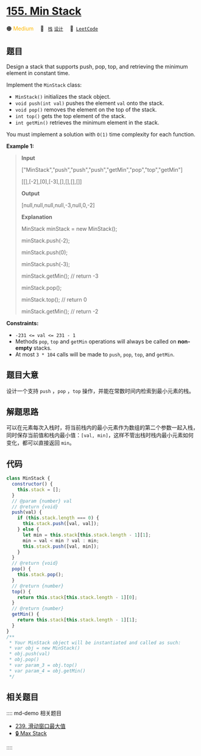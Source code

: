 # [155. Min Stack](https://leetcode.com/problems/min-stack/)

🟠 <font color=#ffb800>Medium</font>&emsp; 🔖&ensp; [`栈`](/leetcode/outline/tag/stack.md) [`设计`](/leetcode/outline/tag/design.md)&emsp; 🔗&ensp;[`LeetCode`](https://leetcode.com/problems/min-stack/)

## 题目

Design a stack that supports push, pop, top, and retrieving the minimum
element in constant time.

Implement the `MinStack` class:

- `MinStack()` initializes the stack object.
- `void push(int val)` pushes the element `val` onto the stack.
- `void pop()` removes the element on the top of the stack.
- `int top()` gets the top element of the stack.
- `int getMin()` retrieves the minimum element in the stack.

You must implement a solution with `O(1)` time complexity for each function.

**Example 1:**

> **Input**
>
> ["MinStack","push","push","push","getMin","pop","top","getMin"]
>
> [[],[-2],[0],[-3],[],[],[],[]]
>
> **Output**
>
> [null,null,null,null,-3,null,0,-2]
>
> **Explanation**
>
> MinStack minStack = new MinStack();
>
> minStack.push(-2);
>
> minStack.push(0);
>
> minStack.push(-3);
>
> minStack.getMin(); // return -3
>
> minStack.pop();
>
> minStack.top(); // return 0
>
> minStack.getMin(); // return -2

**Constraints:**

- `-231 <= val <= 231 - 1`
- Methods `pop`, `top` and `getMin` operations will always be called on **non-empty** stacks.
- At most `3 * 104` calls will be made to `push`, `pop`, `top`, and `getMin`.

## 题目大意

设计一个支持 `push` ，`pop` ，`top` 操作，并能在常数时间内检索到最小元素的栈。

## 解题思路

可以在元素每次入栈时，将当前栈内的最小元素作为数组的第二个参数一起入栈，同时保存当前值和栈内最小值：`[val, min]`，这样不管出栈时栈内最小元素如何变化，都可以直接返回 `min`。

## 代码

```javascript
class MinStack {
  constructor() {
    this.stack = [];
  }
  // @param {number} val
  // @return {void}
  push(val) {
    if (this.stack.length === 0) {
      this.stack.push([val, val]);
    } else {
      let min = this.stack[this.stack.length - 1][1];
      min = val < min ? val : min;
      this.stack.push([val, min]);
    }
  }
  // @return {void}
  pop() {
    this.stack.pop();
  }
  // @return {number}
  top() {
    return this.stack[this.stack.length - 1][0];
  }
  // @return {number}
  getMin() {
    return this.stack[this.stack.length - 1][1];
  }
}
/**
 * Your MinStack object will be instantiated and called as such:
 * var obj = new MinStack()
 * obj.push(val)
 * obj.pop()
 * var param_3 = obj.top()
 * var param_4 = obj.getMin()
 */
```

## 相关题目

:::: md-demo 相关题目

- [239. 滑动窗口最大值](https://leetcode.com/problems/sliding-window-maximum)
- [🔒 Max Stack](https://leetcode.com/problems/max-stack)

::::

